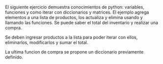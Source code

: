 El siguiente ejercicio demuestra conocimientos de python: variables, funciones y como iterar con diccionarios y matrices. 
El ejemplo agrega elementos a una lista de productos, los actualiza y elimina usando y llamando las funciones.
Se puede saber el total del inventario y realizar una compra.

Se deben ingresar productos a la lista para poder iterar con ellos, eliminarlos, modificarlos y sumar el total.

La ultima funcion de compra se propone un diccionario previamente definido.